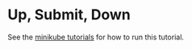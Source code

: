 # Up, Submit, Down

See the [minikube tutorials](https://converged-computing.github.io/flux-cloud/tutorials/minikube.html) for how to run this tutorial.
